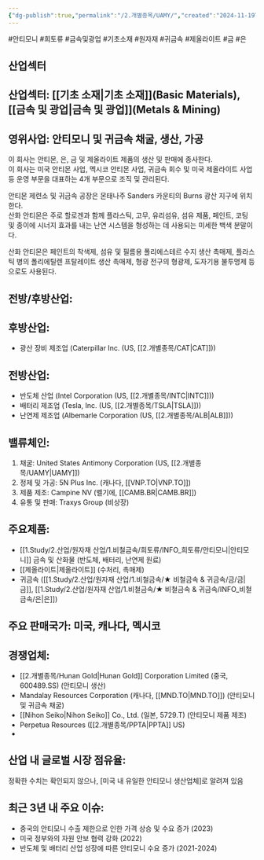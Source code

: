 ```yaml
---
{"dg-publish":true,"permalink":"/2.개별종목/UAMY/","created":"2024-11-19T16:21:57.842+09:00","updated":"2025-06-03T20:06:01.824+09:00"}
---
```


#안티모니 #희토류 #금속및광업 #기초소재 #원자재 #귀금속 #제올라이트 #금 #은 

## 산업섹터

## 산업섹터: [[기초 소재\|기초 소재]](Basic Materials), [[금속 및 광업\|금속 및 광업]](Metals & Mining)

## 영위사업: 안티모니 및 귀금속 채굴, 생산, 가공

이 회사는 안티몬, 은, 금 및 제올라이트 제품의 생산 및 판매에 종사한다.  
이 회사는 미국 안티몬 사업, 멕시코 안티몬 사업, 귀금속 회수 및 미국 제올라이트 사업 등 운영 부문을 대표하는 4개 부문으로 조직 및 관리된다.  
  
안티몬 제련소 및 귀금속 공장은 몬태나주 Sanders 카운티의 Burns 광산 지구에 위치한다.  
산화 안티몬은 주로 할로겐과 함께 플라스틱, 고무, 유리섬유, 섬유 제품, 페인트, 코팅 및 종이에 시너지 효과를 내는 난연 시스템을 형성하는 데 사용되는 미세한 백색 분말이다.  
  
산화 안티몬은 페인트의 착색제, 섬유 및 필름용 폴리에스테르 수지 생산 촉매제, 플라스틱 병의 폴리에틸렌 프탈레이트 생산 촉매제, 형광 전구의 형광제, 도자기용 불투명제 등으로도 사용된다.


## 전방/후방산업:  

## 후방산업: 

- 광산 장비 제조업 (Caterpillar Inc. (US, [[2.개별종목/CAT\|CAT]]))  

## 전방산업:

- 반도체 산업 (Intel Corporation (US, [[2.개별종목/INTC\|INTC]]))
- 배터리 제조업 (Tesla, Inc. (US, [[2.개별종목/TSLA\|TSLA]]))
- 난연제 제조업 (Albemarle Corporation (US, [[2.개별종목/ALB\|ALB]]))

## 밸류체인:

1. 채굴: United States Antimony Corporation (US, [[2.개별종목/UAMY\|UAMY]])
2. 정제 및 가공: 5N Plus Inc. (캐나다, [[VNP.TO\|VNP.TO]])
3. 제품 제조: Campine NV (벨기에, [[CAMB.BR\|CAMB.BR]])
4. 유통 및 판매: Traxys Group (비상장)

## 주요제품:

- [[1.Study/2.산업/원자재 산업/1.비철금속/희토류/INFO_희토류/안티모니\|안티모니]] 금속 및 산화물 (반도체, 배터리, 난연제 원료)
- [[제올라이트\|제올라이트]] (수처리, 촉매제)
- 귀금속 ([[1.Study/2.산업/원자재 산업/1.비철금속/★ 비철금속 & 귀금속/금/금\|금]], [[1.Study/2.산업/원자재 산업/1.비철금속/★ 비철금속 & 귀금속/INFO_비철금속/은\|은]])

## 주요 판매국가: 미국, 캐나다, 멕시코

## 경쟁업체:

- [[2.개별종목/Hunan Gold\|Hunan Gold]] Corporation Limited (중국, 600489.SS) (안티모니 생산)
- Mandalay Resources Corporation (캐나다, [[MND.TO\|MND.TO]]) (안티모니 및 귀금속 채굴)
- [[Nihon Seiko\|Nihon Seiko]] Co., Ltd. (일본, 5729.T) (안티모니 제품 제조)
- Perpetua Resources ([[2.개별종목/PPTA\|PPTA]] US)
- 

## 산업 내 글로벌 시장 점유율: 

정확한 수치는 확인되지 않으나, [미국 내 유일한 안티모니 생산업체]로 알려져 있음

## 최근 3년 내 주요 이슈:

- 중국의 안티모니 수출 제한으로 인한 가격 상승 및 수요 증가 (2023)
- 미국 정부와의 자원 안보 협력 강화 (2022)
- 반도체 및 배터리 산업 성장에 따른 안티모니 수요 증가 (2021-2024)